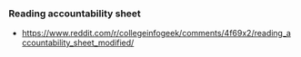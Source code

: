 ### Reading accountability sheet
* https://www.reddit.com/r/collegeinfogeek/comments/4f69x2/reading_accountability_sheet_modified/